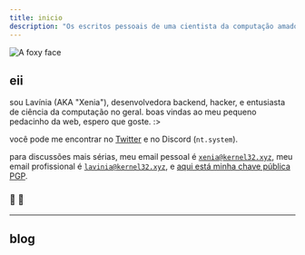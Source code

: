 ```yaml
---
title: inicio
description: "Os escritos pessoais de uma cientista da computação amadora."
---
```

<img
  id="foxy"
  src="/images/grayf0x.jpg"
  alt="A foxy face">

## eii

sou Lavínia (AKA "Xenia"), desenvolvedora backend, hacker, e entusiasta de ciência da computação
no geral. boas vindas ao meu pequeno pedacinho da web, espero que goste. :>

você pode me encontrar no [Twitter](https://twitter.com/yorukitsune3) e no Discord (`nt.system`).

para discussões mais sérias, meu email pessoal é [`xenia@kernel32.xyz`](mailto:xenia@kernel32.xyz),
meu email profissional é [`lavinia@kernel32.xyz`](mailto:lavinia@kernel32.xyz), e [aqui está
minha chave pública PGP](/pgp).

### :purple_heart: :purple_heart:

---

## blog
